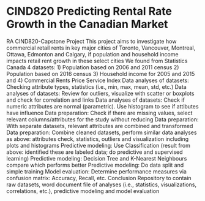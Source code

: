 # CIND820 Predicting Rental Rate Growth in the Canadian Market
RA CIND820-Capstone Project
This project aims to investigate how commercial retail rents in key major cities of Toronto, Vancouver, Montreal, Ottawa, Edmonton and Calgary, if population and household income impacts retail rent growth in these select cities
We found from Statistics Canada 4 datasets: 1) Population based on 2006 and 2011 census 2) Population based on 2016 census 3) Household income for 2005 and 2015 and 4) Commercial Rents Price Service Index
Data analyses of datasets: Checking attribute types, statistics (i.e., min, max, mean, std, etc.)
Data analyses of datasets: Review for outliers, visualize with scatter or boxplots and check for correlation and links
Data analyses of datasets: Check if numeric attributes are normal (parametric). Use histogram to see if attibutes have influence
Data preparation: Check if there are missing values, select relevant columns/attributes for the study without reducing 
Data preparation: With separate datasets, relevant attributes are combined and transformed
Data preparation: Combine cleaned datasets, perform similar data analyses as above: attributes check, statistics, outliers and visualization including plots and histograms
Predictive modeling: Use Classification (result from above: identified these are labeled data; do predictive and supervised learning)
Predictive modeling: Decision Tree and K-Nearest Neighbours compare which performs better
Predictive modeling: Do data split and simple training
Model evaluation: Determine performance measures via confusion matrix: Accuracy, Recall, etc. 
Conclusion
Repository to contain raw datasets, word document file of analyses (i.e., statistics, visualizations, correlations, etc.), predictive modeling and model evaluation 
